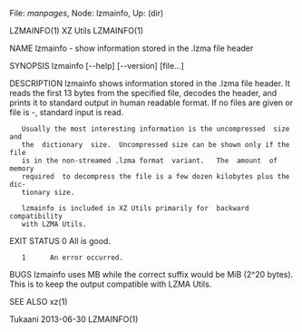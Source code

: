 File: *manpages*,  Node: lzmainfo,  Up: (dir)

LZMAINFO(1)                        XZ Utils                        LZMAINFO(1)



NAME
       lzmainfo - show information stored in the .lzma file header

SYNOPSIS
       lzmainfo [--help] [--version] [file...]

DESCRIPTION
       lzmainfo  shows  information stored in the .lzma file header.  It reads
       the first 13 bytes from the specified file,  decodes  the  header,  and
       prints it to standard output in human readable format.  If no files are
       given or file is -, standard input is read.

       Usually the most interesting information is the uncompressed  size  and
       the  dictionary  size.  Uncompressed size can be shown only if the file
       is in the non-streamed .lzma format  variant.   The  amount  of  memory
       required  to decompress the file is a few dozen kilobytes plus the dic-
       tionary size.

       lzmainfo is included in XZ Utils primarily for  backward  compatibility
       with LZMA Utils.

EXIT STATUS
       0      All is good.

       1      An error occurred.

BUGS
       lzmainfo  uses  MB  while the correct suffix would be MiB (2^20 bytes).
       This is to keep the output compatible with LZMA Utils.

SEE ALSO
       xz(1)



Tukaani                           2013-06-30                       LZMAINFO(1)
